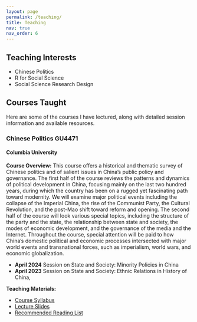 ```yaml
---
layout: page
permalink: /teaching/
title: Teaching
nav: true
nav_order: 6
---
```


## Teaching Interests

- Chinese Politics
- R for Social Science
- Social Science Research Design

## Courses Taught

Here are some of the courses I have lectured, along with detailed session information and available resources.

### Chinese Politics GU4471

#### Columbia University

**Course Overview:**
This course offers a historical and thematic survey of Chinese politics and of salient issues in China’s public policy and governance. The first half of the course reviews the patterns and dynamics of political development in China, focusing mainly on the last two hundred years, during which the country has been on a rugged yet fascinating path toward modernity. We will examine major political events including the collapse of the Imperial China, the rise of the Communist Party, the Cultural Revolution, and the post-Mao shift toward reform and opening. The second half of the course will look various special topics, including the structure of the party and the state, the relationship between state and society, the modes of economic development, and the governance of the media and the Internet. Throughout the course, special attention will be paid to how China’s domestic political and economic processes intersected with major world events and transnational forces, such as imperialism, world wars, and economic globalization.

- **April 2024**
  Session on State and Society: Minority Policies in China
- **April 2023**
  Session on State and Society: Ethnic Relations in History of China,

**Teaching Materials:**

- [Course Syllabus](/assets/syllabus/Chinese_Politics_GU4471.pdf)
- [Lecture Slides](/assets/slides/Chinese_Politics_Session_April_2023.pdf)
- [Recommended Reading List](/assets/readings/Chinese_Politics_Reading_List.pdf)
